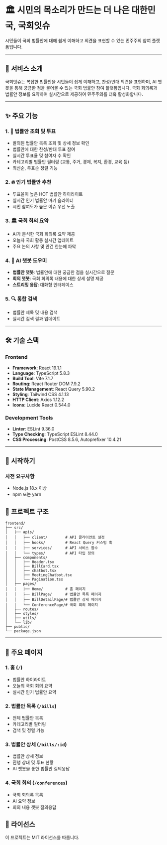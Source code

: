 # 🏛️ 시민의 목소리가 만드는 더 나은 대한민국, 국회잇슈

시민들이 국회 법률안에 대해 쉽게 이해하고 의견을 표현할 수 있는 민주주의 참여 플랫폼입니다.

---

## 📌 서비스 소개

국회잇슈는 복잡한 법률안을 시민들이 쉽게 이해하고, 찬성/반대 의견을 표현하며, AI 챗봇을 통해 궁금한 점을 물어볼 수 있는 국회 법률안 참여 플랫폼입니다. 국회 회의록과 법률안 정보를 요약하여 실시간으로 제공하여 민주주의를 더욱 활성화합니다.

---

## ✨ 주요 기능

### 1. 📜 법률안 조회 및 투표
- 발의된 법률안 목록 조회 및 상세 정보 확인
- 법률안에 대한 찬성/반대 투표 참여
- 실시간 투표율 및 참여자 수 확인
- 카테고리별 법률안 필터링 (교통, 주거, 경제, 복지, 환경, 교육 등)
- 최신순, 투표순 정렬 기능

### 2. 🔥 인기 법률안 추천
- 투표율이 높은 HOT 법률안 하이라이트
- 실시간 인기 법률안 마키 슬라이더
- 시민 참여도가 높은 이슈 우선 노출

### 3. 🏛️ 국회 회의 요약
- AI가 분석한 국회 회의록 요약 제공
- 오늘자 국회 활동 실시간 업데이트
- 주요 논의 사항 및 안건 한눈에 파악

### 4. 🤖 AI 챗봇 도우미
- **법률안 챗봇**: 법률안에 대한 궁금한 점을 실시간으로 질문
- **회의 챗봇**: 국회 회의록 내용에 대한 상세 설명 제공
- **스트리밍 응답**: 대화형 인터페이스

### 5. 🔍 통합 검색
- 법률안 제목 및 내용 검색
- 실시간 검색 결과 업데이트

---

## 🛠️ 기술 스택

### Frontend
- **Framework**: React 19.1.1
- **Language**: TypeScript 5.8.3
- **Build Tool**: Vite 7.1.7
- **Routing**: React Router DOM 7.9.2
- **State Management**: React Query 5.90.2
- **Styling**: Tailwind CSS 4.1.13
- **HTTP Client**: Axios 1.12.2
- **Icons**: Lucide React 0.544.0

### Development Tools
- **Linter**: ESLint 9.36.0
- **Type Checking**: TypeScript ESLint 8.44.0
- **CSS Processing**: PostCSS 8.5.6, Autoprefixer 10.4.21

---

## 🚀 시작하기

### 사전 요구사항
- Node.js 18.x 이상
- npm 또는 yarn


## 📁 프로젝트 구조

```
frontend/
├── src/
│   ├── apis/              
│   │   ├── client/        # API 클라이언트 설정
│   │   ├── hooks/         # React Query 커스텀 훅
│   │   ├── services/      # API 서비스 함수
│   │   └── types/         # API 타입 정의
│   ├── components/        
│   │   ├── Header.tsx
│   │   ├── BillCard.tsx
│   │   ├── chatbot.tsx
│   │   ├── MeetingChatbot.tsx
│   │   └── Pagination.tsx
│   ├── pages/             
│   │   ├── Home/          # 홈 페이지
│   │   ├── BillPage/      # 법률안 목록 페이지
│   │   ├── BillDetailPage/# 법률안 상세 페이지
│   │   └── ConferencePage/# 국회 회의 페이지
│   ├── routes/           
│   ├── styles/            
│   ├── utils/             
│   └── lib/               
├── public/                
└── package.json
```

---

## 🎨 주요 페이지

### 1. 홈 (`/`)
- 법률안 하이라이트
- 오늘의 국회 회의 요약
- 실시간 인기 법률안 요약

### 2. 법률안 목록 (`/bills`)
- 전체 법률안 목록
- 카테고리별 필터링
- 검색 및 정렬 기능

### 3. 법률안 상세 (`/bills/:id`)
- 법률안 상세 정보
- 진행 상태 및 투표 현황
- AI 챗봇을 통한 법률안 질의응답

### 4. 국회 회의 (`/conferences`)
- 국회 회의록 목록
- AI 요약 정보
- 회의 내용 챗봇 질의응답


## 📄 라이선스

이 프로젝트는 MIT 라이선스를 따릅니다.
